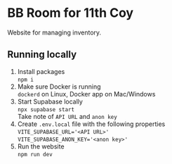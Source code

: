 # BB Room for 11th Coy

Website for managing inventory.

## Running locally

1. Install packages\
   `npm i`
2. Make sure Docker is running\
   `dockerd` on Linux, Docker app on Mac/Windows
3. Start Supabase locally\
   `npx supabase start`\
   Take note of `API URL` and `anon key`
4. Create `.env.local` file with the following properties\
   `VITE_SUPABASE_URL='<API URL>'`\
   `VITE_SUPABASE_ANON_KEY='<anon key>'`
5. Run the website\
   `npm run dev`
